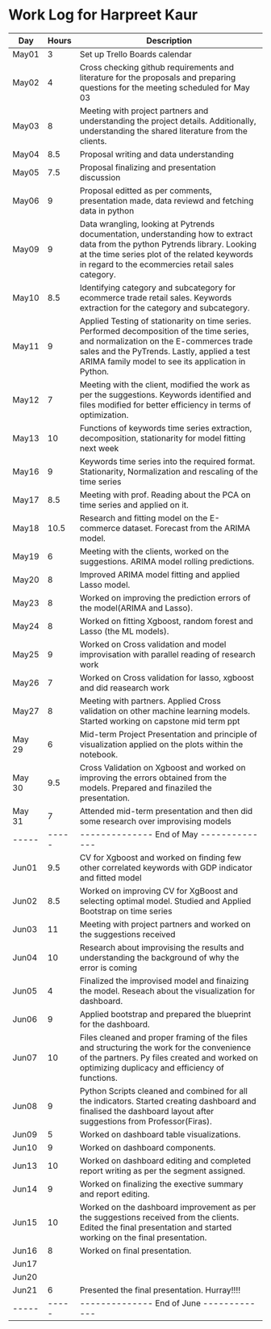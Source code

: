 # Work Log for Harpreet Kaur

| Day   | Hours | Description                              |
|-------|-------|------------------------------------------|
| May01 | 3     | Set up Trello Boards  calendar |
| May02 | 4     | Cross checking github requirements and literature for the proposals and preparing questions for the meeting scheduled for May 03|                    
| May03 | 8     | Meeting with project partners and understanding the project details. Additionally, understanding the shared literature from the clients. |            
| May04 | 8.5     |  Proposal writing and data understanding                                    |
| May05 | 7.5     |  Proposal finalizing and presentation discussion                                        |
| May06 | 9     | Proposal editted as per comments, presentation made, data reviewd and fetching data in python                                         |
| May09 | 9     |  Data wrangling, looking at Pytrends documentation, understanding how to extract data from the python Pytrends library. Looking at the time series plot of the related keywords in regard to the ecommercies retail sales category.                                  |
| May10 | 8.5   | Identifying category and subcategory for ecommerce trade retail sales. Keywords extraction for the category and subcategory.                   |
| May11 | 9     | Applied Testing of stationarity on time series. Performed decomposition of the time series, and normalization on the E-commerces trade sales and the PyTrends. Lastly, applied a test ARIMA family model to see its application in Python.                       |
| May12 | 7     | Meeting with the client, modified the work as per the suggestions. Keywords identified and files modified for better efficiency in terms of optimization.|
| May13 | 10    | Functions of keywords time series extraction, decomposition, stationarity for model fitting next week                                      |
| May16 | 9     | Keywords time series into the required format. Stationarity, Normalization and rescaling of the time series                                       |
| May17 | 8.5   | Meeting with prof. Reading about the PCA on time series and applied on it.                                       |
| May18 | 10.5  | Research and fitting model on the E-commerce dataset. Forecast from the ARIMA model.                                  |
| May19 | 6     | Meeting with the clients, worked on the suggestions. ARIMA model rolling predictions.                                     |
| May20 | 8     | Improved ARIMA model fitting and applied Lasso model.                                |
| May23 | 8   |Worked on improving the prediction errors of the model(ARIMA and Lasso).|
| May24 | 8   |Worked on fitting Xgboost, random forest and Lasso (the ML models).|
| May25| 9| Worked on Cross validation and model improvisation with parallel reading of research work|
| May26| 7 |Worked on Cross validation for lasso, xgboost and did reasearch work |
| May27| 8| Meeting with partners. Applied Cross validation on other machine learning models. Started working on capstone mid term ppt|
|May 29|6|Mid-term Project Presentation and principle of visualization applied on the plots within the notebook.|
|May 30| 9.5| Cross Validation on Xgboost and worked on improving the errors obtained from the models. Prepared and finaziled the presentation.|
|May 31|7|Attended mid-term presentation and then did some research over improvising models|
| ----- | ----- | -------------- End of May -------------- |
| Jun01 | 9.5     |   CV for Xgboost and worked on finding few other correlated keywords with GDP indicator and fitted model                                       |
| Jun02 | 8.5	|  Worked on improving CV for XgBoost and selecting optimal model. Studied and Applied Bootstrap on time series                                |
| Jun03 | 11     | Meeting with project partners and worked on the suggestions received                                |
| Jun04 |  10    | Research about improvising the results and understanding the background of why the error is coming                                         |
| Jun05 |  4   |   Finalized the improvised model and finaizing the model. Reseach about the visualization for dashboard.                                       |
| Jun06 |  9    | Applied bootstrap and prepared the blueprint for the dashboard.                                        |
| Jun07 | 10     | Files cleaned and proper framing of the files and structuring the work for the convenience of the partners. Py files created and worked on optimizing duplicacy and efficiency of functions.                                         |
| Jun08 | 9     | Python Scripts cleaned and combined for all the indicators. Started creating dashboard and finalised the dashboard layout after suggestions from Professor(Firas).|
|Jun09 | 5 | Worked on dashboard table visualizations.|
|Jun10 | 9| Worked on dashboard components.|
|Jun13 |10| Worked on dashboard editing and completed report writing as per the segment assigned. |
|Jun14|9| Worked on finalizing the exective summary and report editing.| 
|Jun15| 10 | Worked on the dashboard improvement as per the suggestions received from the clients. Edited the final presentation and started working on the final presentation. |
|Jun16|8|Worked on final presentation.|
|Jun17|  |      | 
|Jun20|  |        |
|Jun21| 6|Presented the final presentation. Hurray!!!!| 
| ----- | ----- | -------------- End of June ------------- |

